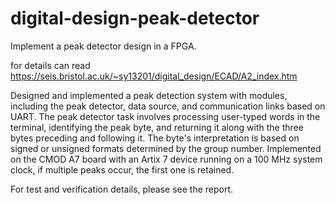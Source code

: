 # digital-design-peak-detector
Implement a peak detector design in a FPGA.

for details can read https://seis.bristol.ac.uk/~sy13201/digital_design/ECAD/A2_index.htm

Designed and implemented a peak detection system with modules, including the peak detector, data source, and communication links based on UART.
The peak detector task involves processing user-typed words in the terminal, identifying the peak byte, and returning it along with the three bytes preceding and following it. The byte's interpretation is based on signed or unsigned formats determined by the group number. Implemented on the CMOD A7 board with an Artix 7 device running on a 100 MHz system clock, if multiple peaks occur, the first one is retained.

For test and verification details, please see the report.
